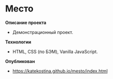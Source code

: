 # Место

**Описание проекта**
* Демонстрационный проект.

**Технологии**
* HTML, CSS (по БЭМ), Vanilla JavaScript.

**Опубликован**
* https://katekostina.github.io/mesto/index.html
